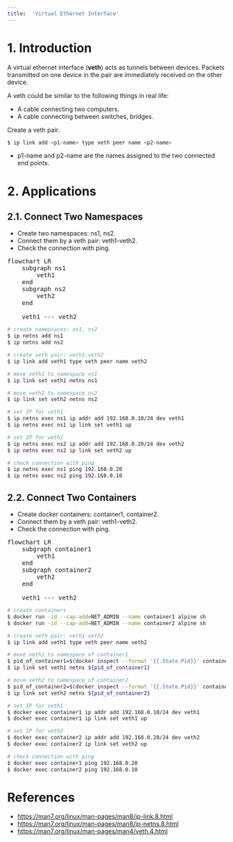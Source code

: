 ```yaml
---
title:  'Virtual Ethernet Interface'
---
```


# 1. Introduction
A virtual ethernet interface (**veth**) acts as tunnels between devices. Packets transmitted on one device in the pair are immediately received on the other device.  
  
A veth could be similar to the following things in real life:
- A cable connecting two computers.
- A cable connecting between switches, bridges.

Create a veth pair.
```sh
$ ip link add <p1-name> type veth peer name <p2-name>
```
- p1-name and p2-name are the names assigned to the two connected end points.

# 2. Applications
## 2.1. Connect Two Namespaces
- Create two namespaces: ns1, ns2.
- Connect them by a veth pair: veth1-veth2.
- Check the connection with ping.

<script type="module">
  import mermaid from 'https://cdn.jsdelivr.net/npm/mermaid@11/dist/mermaid.esm.min.mjs';
</script>

<pre class="mermaid">
flowchart LR
    subgraph ns1
        veth1
    end
    subgraph ns2
        veth2
    end

    veth1 --- veth2
</pre>


```sh
# create namepsaces: ns1, ns2
$ ip netns add ns1
$ ip netns add ns2

# create veth pair: veth1-veth2
$ ip link add veth1 type veth peer name veth2

# move veth1 to namespace ns1
$ ip link set veth1 netns ns1

# move veth2 to namespace ns2
$ ip link set veth2 netns ns2

# set IP for veth1
$ ip netns exec ns1 ip addr add 192.168.0.10/24 dev veth1
$ ip netns exec ns1 ip link set veth1 up

# set IP for veth2
$ ip netns exec ns2 ip addr add 192.168.0.20/24 dev veth2
$ ip netns exec ns2 ip link set veth2 up

# check connection with ping
$ ip netns exec ns1 ping 192.168.0.20
$ ip netns exec ns2 ping 192.168.0.10
```

## 2.2. Connect Two Containers
- Create docker containers: container1, container2.
- Connect them by a veth pair: veth1-veth2.
- Check the connection with ping.

<pre class="mermaid">
flowchart LR
    subgraph container1
        veth1
    end
    subgraph container2
        veth2
    end

    veth1 --- veth2
</pre>


```sh
# create containers
$ docker run -id --cap-add=NET_ADMIN --name container1 alpine sh
$ docker run -id --cap-add=NET_ADMIN --name container2 alpine sh

# create veth pair: veth1-veth2
$ ip link add veth1 type veth peer name veth2

# move veth1 to namespace of container1
$ pid_of_container1=$(docker inspect --format '{{.State.Pid}}' container1)
$ ip link set veth1 netns ${pid_of_container1}

# move veth2 to namespace of container2
$ pid_of_container2=$(docker inspect --format '{{.State.Pid}}' container2)
$ ip link set veth2 netns ${pid_of_container2}

# set IP for veth1
$ docker exec container1 ip addr add 192.168.0.10/24 dev veth1
$ docker exec container1 ip link set veth1 up

# set IP for veth2
$ docker exec container2 ip addr add 192.168.0.20/24 dev veth2
$ docker exec container2 ip link set veth2 up

# check connection with ping
$ docker exec container1 ping 192.168.0.20
$ docker exec container2 ping 192.168.0.10
```

# References
- https://man7.org/linux/man-pages/man8/ip-link.8.html
- https://man7.org/linux/man-pages/man8/ip-netns.8.html
- https://man7.org/linux/man-pages/man4/veth.4.html